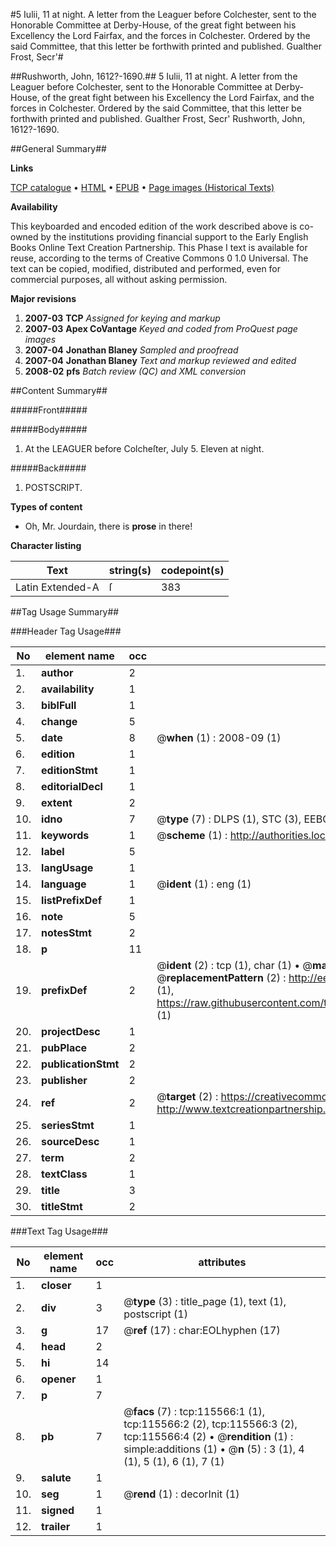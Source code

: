 #5 Iulii, 11 at night. A letter from the Leaguer before Colchester, sent to the Honorable Committee at Derby-House, of the great fight between his Excellency the Lord Fairfax, and the forces in Colchester. Ordered by the said Committee, that this letter be forthwith printed and published. Gualther Frost, Secr'#

##Rushworth, John, 1612?-1690.##
5 Iulii, 11 at night. A letter from the Leaguer before Colchester, sent to the Honorable Committee at Derby-House, of the great fight between his Excellency the Lord Fairfax, and the forces in Colchester. Ordered by the said Committee, that this letter be forthwith printed and published. Gualther Frost, Secr'
Rushworth, John, 1612?-1690.

##General Summary##

**Links**

[TCP catalogue](http://www.ota.ox.ac.uk/tcp/)  • 
[HTML](http://tei.it.ox.ac.uk/tcp/Texts-HTML/free/A92/A92113.html)  • 
[EPUB](http://tei.it.ox.ac.uk/tcp/Texts-EPUB/free/A92/A92113.epub) • 
[Page images (Historical Texts)](https://data.historicaltexts.jisc.ac.uk/view?pubId=eebo-99863370e&pageId=eebo-99863370e-115566-1)

**Availability**

This keyboarded and encoded edition of the
	       work described above is co-owned by the institutions
	       providing financial support to the Early English Books
	       Online Text Creation Partnership. This Phase I text is
	       available for reuse, according to the terms of Creative
	       Commons 0 1.0 Universal. The text can be copied,
	       modified, distributed and performed, even for
	       commercial purposes, all without asking permission.

**Major revisions**

1. __2007-03__ __TCP__ *Assigned for keying and markup*
1. __2007-03__ __Apex CoVantage__ *Keyed and coded from ProQuest page images*
1. __2007-04__ __Jonathan Blaney__ *Sampled and proofread*
1. __2007-04__ __Jonathan Blaney__ *Text and markup reviewed and edited*
1. __2008-02__ __pfs__ *Batch review (QC) and XML conversion*

##Content Summary##

#####Front#####

#####Body#####

1. At the LEAGUER before Colcheſter, July 5. Eleven at night.

#####Back#####

1. POSTSCRIPT.

**Types of content**

  * Oh, Mr. Jourdain, there is **prose** in there!

**Character listing**


|Text|string(s)|codepoint(s)|
|---|---|---|
|Latin Extended-A|ſ|383|

##Tag Usage Summary##

###Header Tag Usage###

|No|element name|occ|attributes|
|---|---|---|---|
|1.|__author__|2||
|2.|__availability__|1||
|3.|__biblFull__|1||
|4.|__change__|5||
|5.|__date__|8| @__when__ (1) : 2008-09 (1)|
|6.|__edition__|1||
|7.|__editionStmt__|1||
|8.|__editorialDecl__|1||
|9.|__extent__|2||
|10.|__idno__|7| @__type__ (7) : DLPS (1), STC (3), EEBO-CITATION (1), PROQUEST (1), VID (1)|
|11.|__keywords__|1| @__scheme__ (1) : http://authorities.loc.gov/ (1)|
|12.|__label__|5||
|13.|__langUsage__|1||
|14.|__language__|1| @__ident__ (1) : eng (1)|
|15.|__listPrefixDef__|1||
|16.|__note__|5||
|17.|__notesStmt__|2||
|18.|__p__|11||
|19.|__prefixDef__|2| @__ident__ (2) : tcp (1), char (1)  •  @__matchPattern__ (2) : ([0-9\-]+):([0-9IVX]+) (1), (.+) (1)  •  @__replacementPattern__ (2) : http://eebo.chadwyck.com/downloadtiff?vid=$1&page=$2 (1), https://raw.githubusercontent.com/textcreationpartnership/Texts/master/tcpchars.xml#$1 (1)|
|20.|__projectDesc__|1||
|21.|__pubPlace__|2||
|22.|__publicationStmt__|2||
|23.|__publisher__|2||
|24.|__ref__|2| @__target__ (2) : https://creativecommons.org/publicdomain/zero/1.0/ (1), http://www.textcreationpartnership.org/docs/. (1)|
|25.|__seriesStmt__|1||
|26.|__sourceDesc__|1||
|27.|__term__|2||
|28.|__textClass__|1||
|29.|__title__|3||
|30.|__titleStmt__|2||


###Text Tag Usage###

|No|element name|occ|attributes|
|---|---|---|---|
|1.|__closer__|1||
|2.|__div__|3| @__type__ (3) : title_page (1), text (1), postscript (1)|
|3.|__g__|17| @__ref__ (17) : char:EOLhyphen (17)|
|4.|__head__|2||
|5.|__hi__|14||
|6.|__opener__|1||
|7.|__p__|7||
|8.|__pb__|7| @__facs__ (7) : tcp:115566:1 (1), tcp:115566:2 (2), tcp:115566:3 (2), tcp:115566:4 (2)  •  @__rendition__ (1) : simple:additions (1)  •  @__n__ (5) : 3 (1), 4 (1), 5 (1), 6 (1), 7 (1)|
|9.|__salute__|1||
|10.|__seg__|1| @__rend__ (1) : decorInit (1)|
|11.|__signed__|1||
|12.|__trailer__|1||
